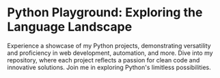# Python Playground: Exploring the Language Landscape
Experience a showcase of my Python projects, demonstrating versatility and proficiency in web development, automation, and more. Dive into my repository, where each project reflects a passion for clean code and innovative solutions. Join me in exploring Python's limitless possibilities.
